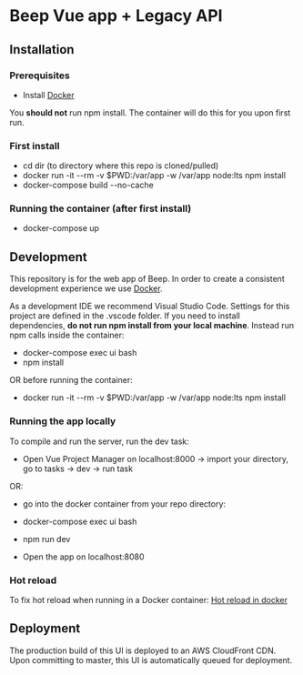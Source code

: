 # Beep Vue app + Legacy API

## Installation

### Prerequisites

- Install [Docker](https://www.docker.com/products/docker-desktop)

You **should not** run npm install. The container will do this for you upon
first run.

### First install

- cd dir (to directory where this repo is cloned/pulled)
- docker run -it --rm -v \$PWD:/var/app -w /var/app node:lts npm install
- docker-compose build --no-cache

### Running the container (after first install)

- docker-compose up

## Development

This repository is for the web app of Beep. In order to create a consistent
development experience we use
[Docker](https://github.com/beepnl/beep-ui/wiki/Docker).

As a development IDE we recommend Visual Studio Code. Settings for this project are defined in the .vscode folder.
If you need to install dependencies, **do not run npm install from your local machine**.
Instead run npm calls inside the container:

- docker-compose exec ui bash
- npm install

OR before running the container:

- docker run -it --rm -v \$PWD:/var/app -w /var/app node:lts npm install

### Running the app locally

To compile and run the server, run the dev task:

- Open Vue Project Manager on localhost:8000 -> import your directory, go to tasks -> dev -> run task

OR:

- go into the docker container from your repo directory:
- docker-compose exec ui bash
- npm run dev

- Open the app on localhost:8080

### Hot reload

To fix hot reload when running in a Docker container:
[Hot reload in docker](https://daten-und-bass.io/blog/enabling-hot-reloading-with-vuejs-and-vue-cli-in-docker/)

## Deployment

The production build of this UI is deployed to an AWS CloudFront CDN. Upon
committing to master, this UI is automatically queued for deployment.
